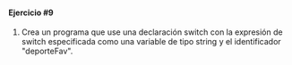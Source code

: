 #### Ejercicio #9

1. Crea un programa que use una declaración switch con la expresión de switch especificada como una variable de tipo
string y el identificador "deporteFav".